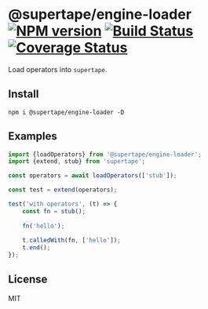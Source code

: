 # @supertape/engine-loader [![NPM version][NPMIMGURL]][NPMURL] [![Build Status][BuildStatusIMGURL]][BuildStatusURL] [![Coverage Status][CoverageIMGURL]][CoverageURL]

[NPMIMGURL]: https://img.shields.io/npm/v/supertape.svg?style=flat&longCache=true
[BuildStatusIMGURL]: https://img.shields.io/travis/coderaiser/supertape/master.svg?style=flat&longCache=true
[NPMURL]: https://npmjs.org/package/supertape "npm"
[BuildStatusURL]: https://travis-ci.org/coderaiser/supertape "Build Status"
[CoverageURL]: https://coveralls.io/github/coderaiser/supertape?branch=master
[CoverageIMGURL]: https://coveralls.io/repos/coderaiser/supertape/badge.svg?branch=master&service=github

Load operators into `supertape`.

## Install

```
npm i @supertape/engine-loader -D
```

## Examples

```js
import {loadOperators} from '@supertape/engine-loader';
import {extend, stub} from 'supertape';

const operators = await loadOperators(['stub']);

const test = extend(operators);

test('with operators', (t) => {
    const fn = stub();
    
    fn('hello');
    
    t.calledWith(fn, ['hello']);
    t.end();
});
```

## License

MIT
